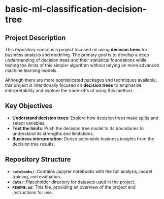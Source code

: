 # basic-ml-classification-decision-tree

## Project Description

This repository contains a project focused on using **decision trees** for business analysis and modeling. The primary goal is to develop a deep understanding of decision trees and their statistical foundations while testing the limits of this simpler algorithm without relying on more advanced machine learning models.

Although there are more sophisticated packages and techniques available, this project is intentionally focused on **decision trees** to emphasize interpretability and explore the trade-offs of using this method.

## Key Objectives

- **Understand decision trees**: Explore how decision trees make splits and select variables.
- **Test the limits**: Push the decision tree model to its boundaries to understand its strengths and limitations.
- **Business interpretation**: Derive actionable business insights from the decision tree results.

## Repository Structure

- **`notebooks/`**: Contains Jupyter notebooks with the full analysis, model training, and evaluation.
- **`data/`**: Placeholder directory for datasets used in the project.
- **`README.md`**: This file, providing an overview of the project and instructions for use.


